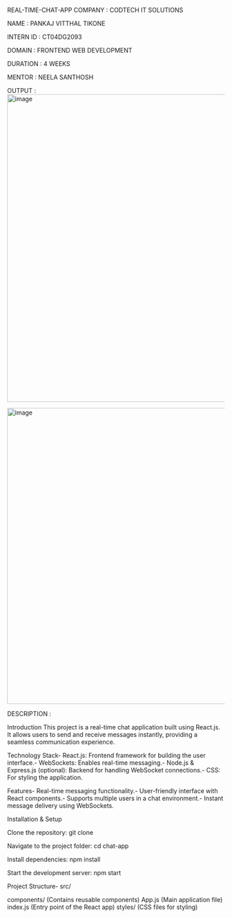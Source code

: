 REAL-TIME-CHAT-APP
COMPANY : CODTECH IT SOLUTIONS

NAME : PANKAJ VITTHAL TIKONE 

INTERN ID : CT04DG2093

DOMAIN : FRONTEND WEB DEVELOPMENT

DURATION : 4 WEEKS

MENTOR : NEELA SANTHOSH

OUTPUT :
<img width="1363" height="710" alt="image" src="https://github.com/user-attachments/assets/dc7b4f39-9425-4b6d-ba5b-5eb1cd1ea24d" />


<img width="1315" height="683" alt="image" src="https://github.com/user-attachments/assets/4e93fdb4-8f9e-4d57-b541-e795e4270517" />



DESCRIPTION :

Introduction This project is a real-time chat application built using React.js. It allows users to send and receive messages instantly, providing a seamless communication experience.

Technology Stack- React.js: Frontend framework for building the user interface.- WebSockets: Enables real-time messaging.- Node.js & Express.js (optional): Backend for handling WebSocket connections.- CSS: For styling the application.

Features- Real-time messaging functionality.- User-friendly interface with React components.- Supports multiple users in a chat environment.- Instant message delivery using WebSockets.

Installation & Setup

Clone the repository: git clone

Navigate to the project folder: cd chat-app

Install dependencies: npm install

Start the development server: npm start

Project Structure- src/

components/ (Contains reusable components)
App.js (Main application file)
index.js (Entry point of the React app)
styles/ (CSS files for styling)
